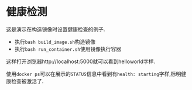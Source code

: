 # 健康检测

这是演示在构造镜像时设置健康检查的例子.

+ 执行`bash build_image.sh`构造镜像
+ 执行`bash run_container.sh`使用镜像执行容器

这样打开浏览器http://localhost:5000就可以看到helloworld字样.

使用`docker ps`可以在展示的`STATUS`信息中看到有`health: starting`字样,标明健康检查被激活了.
